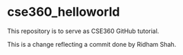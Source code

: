 # cse360_helloworld
This repository is to serve as CSE360 GitHub tutorial.

This is a change reflecting a commit done by Ridham Shah.
